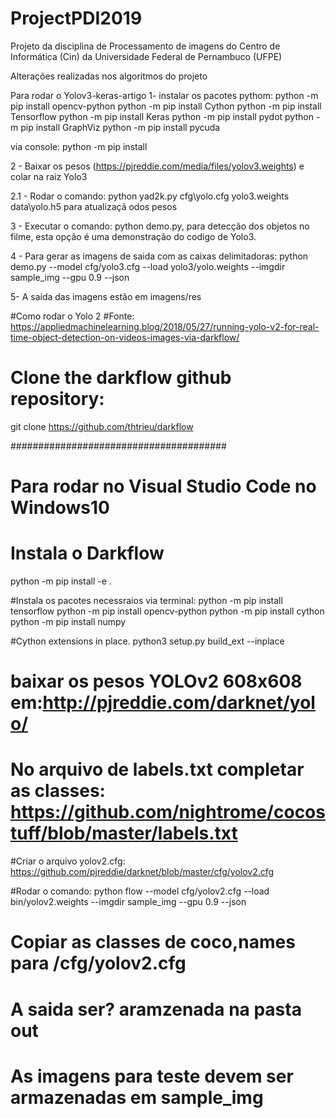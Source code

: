 # ProjectPDI2019
Projeto da disciplina de Processamento de imagens do Centro de Informática (Cin) da Universidade Federal de Pernambuco (UFPE)




Alterações realizadas nos algoritmos do projeto 

Para rodar o Yolov3-keras-artigo
1- instalar os pacotes pythom:
python -m pip install opencv-python
python -m pip install Cython
python -m pip install Tensorflow
python -m pip install Keras
python -m pip install pydot
python -m pip install GraphViz
python -m pip install pycuda

via console: python -m pip install <pacote>

2 - Baixar os pesos (https://pjreddie.com/media/files/yolov3.weights) e colar na raiz Yolo3

2.1 - Rodar o comando: python yad2k.py cfg\yolo.cfg yolo3.weights data\yolo.h5 para atualizaçã odos pesos

3 - Executar o comando: python demo.py, para detecção dos objetos no filme, esta opção é uma demonstração do codigo de Yolo3.

4 - Para gerar as imagens de saida com as caixas delimitadoras: python demo.py --model cfg/yolo3.cfg --load yolo3/yolo.weights --imgdir sample_img --gpu 0.9 --json

5- A saida das imagens estão em imagens/res

 
#Como rodar o Yolo 2 
#Fonte: https://appliedmachinelearning.blog/2018/05/27/running-yolo-v2-for-real-time-object-detection-on-videos-images-via-darkflow/

# Clone the darkflow github repository:

git clone https://github.com/thtrieu/darkflow

#######################################
# Para rodar no Visual Studio Code no Windows10 
# Instala o Darkflow
python -m pip install -e .

#Instala os pacotes necessraios via terminal:
python -m pip install tensorflow 
python -m pip install opencv-python
python -m pip install cython
python -m pip install numpy

#Cython extensions in place.
python3 setup.py build_ext --inplace

# baixar os pesos YOLOv2 608x608 em:http://pjreddie.com/darknet/yolo/

# No arquivo de labels.txt completar as classes: https://github.com/nightrome/cocostuff/blob/master/labels.txt

#Criar o arquivo yolov2.cfg: https://github.com/pjreddie/darknet/blob/master/cfg/yolov2.cfg

#Rodar o comando: python flow --model cfg/yolov2.cfg --load bin/yolov2.weights --imgdir sample_img --gpu 0.9 --json

# Copiar as classes de coco,names para /cfg/yolov2.cfg

# A saida ser? aramzenada na pasta out
# As imagens para teste devem ser armazenadas em sample_img
 
